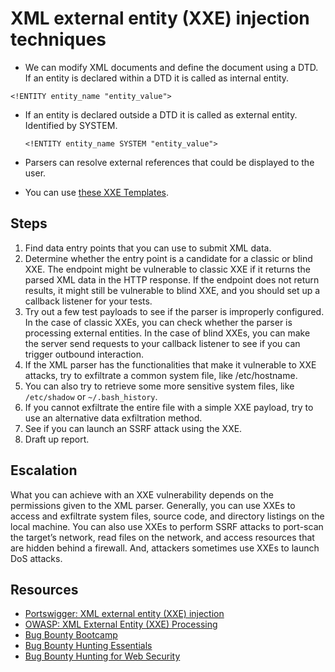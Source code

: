 # XML external entity (XXE) injection techniques

* We can modify XML documents and define the document using a DTD. If an entity is declared within a DTD it is called as internal entity.

```text
<!ENTITY entity_name "entity_value">
```

* If an entity is declared outside a DTD it is called as external entity. Identified by SYSTEM.

    `<!ENTITY entity_name SYSTEM "entity_value">`
  
* Parsers can resolve external references that could be displayed to the user.
* You can use [these XXE Templates](https://raw.githubusercontent.com/tymyrddin/scripts-webapp/main/resources/xxe-templates.md).

## Steps

1. Find data entry points that you can use to submit XML data.
2. Determine whether the entry point is a candidate for a classic or blind XXE. The endpoint might be vulnerable to classic XXE if it returns the parsed XML data in the HTTP response. If the endpoint does not return results, it might still be vulnerable to blind XXE, and you should
set up a callback listener for your tests.
3. Try out a few test payloads to see if the parser is improperly configured. In the case of classic XXEs, you can check whether the parser is processing external entities. In the case of blind XXEs, you can make the server send requests to your callback listener to see if you can trigger outbound interaction.
4. If the XML parser has the functionalities that make it vulnerable to XXE attacks, try to exfiltrate a common system file, like /etc/hostname.
5. You can also try to retrieve some more sensitive system files, like `/etc/shadow` or `~/.bash_history`.
6. If you cannot exfiltrate the entire file with a simple XXE payload, try to use an alternative data exfiltration method.
7. See if you can launch an SSRF attack using the XXE.
8. Draft up report.

## Escalation

What you can achieve with an XXE vulnerability depends on the permissions given to the XML parser. Generally, you can use XXEs to access and exfiltrate system files, source code, and directory listings on the local machine. You can also use XXEs to perform SSRF attacks to port-scan the target’s network, read files on the network, and access resources that are hidden behind a firewall. And, attackers sometimes use XXEs to launch DoS attacks.

## Resources

* [Portswigger: XML external entity (XXE) injection](https://portswigger.net/web-security/xxe)
* [OWASP: XML External Entity (XXE) Processing](https://owasp.org/www-community/vulnerabilities/XML_External_Entity_(XXE)_Processing)
* [Bug Bounty Bootcamp](https://nostarch.com/bug-bounty-bootcamp)
* [Bug Bounty Hunting Essentials](https://www.packtpub.com/product/bug-bounty-hunting-essentials/9781788626897)
* [Bug Bounty Hunting for Web Security](https://link.springer.com/book/10.1007/978-1-4842-5391-5)

